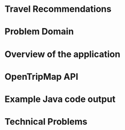 # Travel Recommendations

# Problem Domain

# Overview of the application

# OpenTripMap API

# Example Java code output

# Technical Problems
